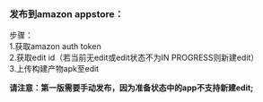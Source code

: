 ### 发布到amazon appstore：
步骤：  
1.获取amazon auth token  
2.获取edit id（若当前无edit或edit状态不为IN PROGRESS则新建edit）  
3.上传构建产物apk至edit

**请注意：第一版需要手动发布，因为准备状态中的app不支持新建edit;**